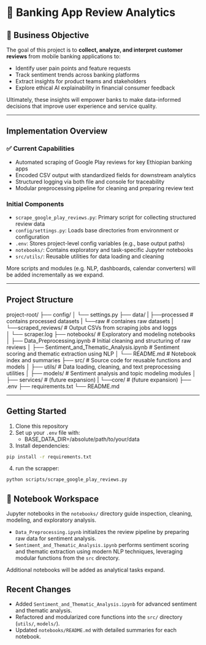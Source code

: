 # 🏦 Banking App Review Analytics

## 📌 Business Objective

The goal of this project is to **collect, analyze, and interpret customer reviews** from mobile banking applications to:

-  Identify user pain points and feature requests
-  Track sentiment trends across banking platforms
-  Extract insights for product teams and stakeholders
-  Explore ethical AI explainability in financial consumer feedback

Ultimately, these insights will empower banks to make data-informed decisions that improve user experience and service quality.

---

## Implementation Overview

### ✅ Current Capabilities
- Automated scraping of Google Play reviews for key Ethiopian banking apps
- Encoded CSV output with standardized fields for downstream analytics
- Structured logging via both file and console for traceability
- Modular preprocessing pipeline for cleaning and preparing review text

### Initial Components
- `scrape_google_play_reviews.py`: Primary script for collecting structured review data
- `config/settings.py`: Loads base directories from environment or configuration
- `.env`: Stores project-level config variables (e.g., base output paths)
- `notebooks/`: Contains exploratory and task-specific Jupyter notebooks
- `src/utils/`: Reusable utilities for data loading and cleaning


More scripts and modules (e.g. NLP, dashboards, calendar converters) will be added incrementally as we expand.

---

## Project Structure
project-root/
├── config/
│   └── settings.py
├── data/ 
|   ├──processed                # contains processed datasets
|   └──raw                      # containes raw datasets
|       └──scraped_reviews/           # Output CSVs from scraping jobs and loggs             
│           └── scraper.log
├── notebooks/                 # Exploratory and modeling notebooks
│   ├── Data_Preprocessing.ipynb      # Initial cleaning and structuring of raw reviews
│   ├── Sentiment_and_Thematic_Analysis.ipynb  # Sentiment scoring and thematic extraction using NLP
│   └── README.md                     # Notebook index and summaries
├── src/                      # Source code for reusable functions and models
│   ├── utils/                # Data loading, cleaning, and text preprocessing utilities
│   ├── models/               # Sentiment analysis and topic modeling modules
│   ├── services/               # (future expansion)
|   └──core/                    # (future expansion)
├── .env
├── requirements.txt
└── README.md


---

##  Getting Started

1. Clone this repository
2. Set up your `.env` file with:
    - BASE_DATA_DIR=/absolute/path/to/your/data
3. Install dependencies:
```bash
pip install -r requirements.txt
```
4. run the scrapper:
```bash
python scripts/scrape_google_play_reviews.py
```

## 📘 Notebook Workspace

Jupyter notebooks in the `notebooks/` directory guide inspection, cleaning, modeling, and exploratory analysis.

- `Data_Preprocessing.ipynb` initializes the review pipeline by preparing raw data for sentiment analysis.
- `Sentiment_and_Thematic_Analysis.ipynb` performs sentiment scoring and thematic extraction using modern NLP techniques, leveraging modular functions from the `src` directory.

Additional notebooks will be added as analytical tasks expand.

## Recent Changes

- Added `Sentiment_and_Thematic_Analysis.ipynb` for advanced sentiment and thematic analysis.
- Refactored and modularized core functions into the `src/` directory (`utils/`, `models/`).
- Updated `notebooks/README.md` with detailed summaries for each notebook.